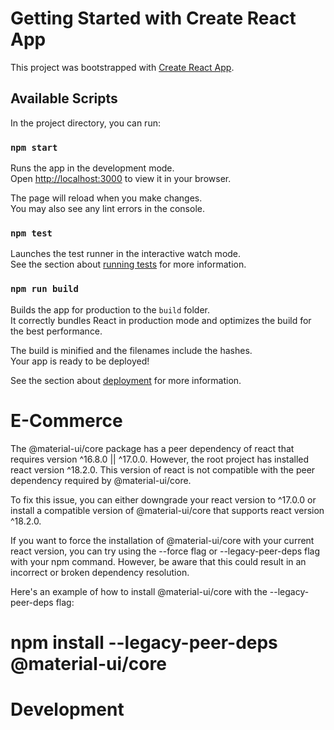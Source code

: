 # Getting Started with Create React App

This project was bootstrapped with [Create React App](https://github.com/facebook/create-react-app).

## Available Scripts

In the project directory, you can run:

### `npm start`

Runs the app in the development mode.\
Open [http://localhost:3000](http://localhost:3000) to view it in your browser.

The page will reload when you make changes.\
You may also see any lint errors in the console.

### `npm test`

Launches the test runner in the interactive watch mode.\
See the section about [running tests](https://facebook.github.io/create-react-app/docs/running-tests) for more information.

### `npm run build`

Builds the app for production to the `build` folder.\
It correctly bundles React in production mode and optimizes the build for the best performance.

The build is minified and the filenames include the hashes.\
Your app is ready to be deployed!

See the section about [deployment](https://facebook.github.io/create-react-app/docs/deployment) for more information.


# E-Commerce

The @material-ui/core package has a peer dependency of react that requires version ^16.8.0 || ^17.0.0. However, the root project has installed react version ^18.2.0. This version of react is not compatible with the peer dependency required by @material-ui/core.

To fix this issue, you can either downgrade your react version to ^17.0.0 or install a compatible version of @material-ui/core that supports react version ^18.2.0.

If you want to force the installation of @material-ui/core with your current react version, you can try using the --force flag or --legacy-peer-deps flag with your npm command. However, be aware that this could result in an incorrect or broken dependency resolution.

Here's an example of how to install @material-ui/core with the --legacy-peer-deps flag:
# npm install --legacy-peer-deps @material-ui/core

# Development
